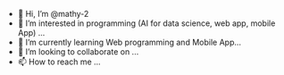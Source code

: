 - 👋 Hi, I’m @mathy-2
- 👀 I’m interested in programming (AI for data science, web app, mobile App) ...
- 🌱 I’m currently learning Web programming and Mobile App...
- 💞️ I’m looking to collaborate on ...
- 📫 How to reach me ...

<!---
mathy-2/mathy-2 is a ✨ special ✨ repository because its `README.md` (this file) appears on your GitHub profile.
You can click the Preview link to take a look at your changes.
--->
